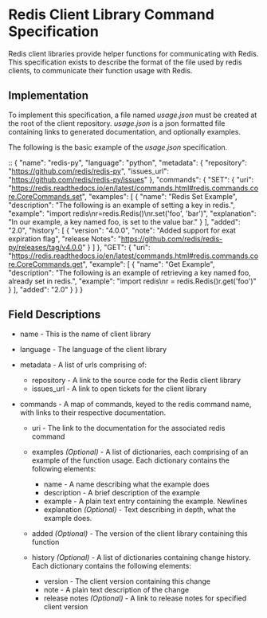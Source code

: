 # Redis Client Library Command Specification

Redis client libraries provide helper functions for communicating with Redis. This specification exists to describe the format of the file used by redis clients, to communicate their function usage with Redis.

## Implementation

To implement this specification, a file named *usage.json* must be created at the root of the client repository. *usage.json* is a json formatted file containing links to generated documentation, and optionally examples.

The following is the basic example of the *usage.json* specification.

::
    {
      "name": "redis-py",
      "language": "python",
      "metadata": {
        "repository": "https://github.com/redis/redis-py",
        "issues_url": "https://github.com/redis/redis-py/issues"
      },
      "commands": {
        "SET": {
            "uri": "https://redis.readthedocs.io/en/latest/commands.html#redis.commands.core.CoreCommands.set",
            "examples": [
                {
                    "name": "Redis Set Example",
                    "description": "The following is an example of setting a key in redis.",
                    "example":  "import redis\nr=redis.Redis()\nr.set('foo', 'bar')",
                    "explanation": "In our example, a key named foo, is set to the value bar."
                }
            ],
            "added": "2.0",
            "history": [
                 {
                "version": "4.0.0",
                "note": "Added support for exat expiration flag",
                "release Notes": "https://github.com/redis/redis-py/releases/tag/v4.0.0"
                }
            ]
        },
        "GET": {
            "uri": "https://redis.readthedocs.io/en/latest/commands.html#redis.commands.core.CoreCommands.get",
            "example": [
                {
                  "name": "Get Example",
                  "description": "The following is an example of retrieving a key named foo, already set in redis.",
                  "example": "import redis\nr = redis.Redis()r.get('foo')"
                }
            ],
            "added": "2.0"
        }
      }
    }

## Field Descriptions

* name - This is the name of client library
* language - The language of the client library

* metadata - A list of urls comprising of:
    * repository - A link to the source code for the Redis client library
    * issues_url - A link to open tickets for the client library

* commands - A map of commands, keyed to the redis command name, with links to their respective documentation.

    * uri - The link to the documentation for the associated redis command
    * examples *(Optional)* - A list of dictionaries, each comprising of an example of the function usage. Each dictionary contains the following elements:
        *  name - A name describing what the example does
        * description - A brief description of the example
        * example - A plain text entry containing the example. Newlines 
        * explanation *(Optional)* - Text describing in depth, what the example does.

    * added *(Optional)* - The version of the client library containing this function
    * history *(Optional)* - A list of dictionaries containing change history. Each dictionary contains the following elements:
        * version - The client version containing this change
        * note - A plain text description of the change
        * release notes *(Optional)* - A link to release notes for specified client version
